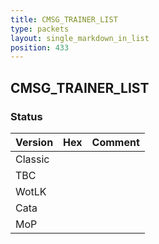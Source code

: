 ```yaml
---
title: CMSG_TRAINER_LIST
type: packets
layout: single_markdown_in_list
position: 433
---
```


## CMSG_TRAINER_LIST

### Status

Version | Hex | Comment
---------- | ---------- | ---------- 
Classic |  |  
TBC |  |  
WotLK |  |  
Cata |  |  
MoP |  |  